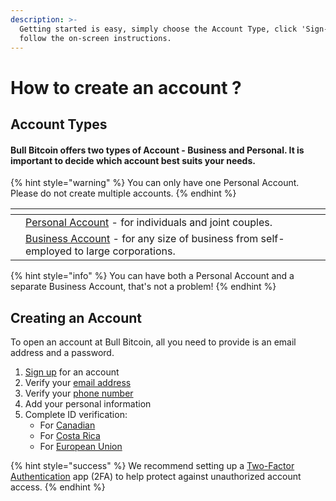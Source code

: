 ```yaml
---
description: >-
  Getting started is easy, simply choose the Account Type, click 'Sign-Up' and
  follow the on-screen instructions.
---
```


# How to create an account ?

## Account Types

#### Bull Bitcoin offers two types of Account - Business and Personal. It is important to decide which account best suits your needs.&#x20;

{% hint style="warning" %}
You can only have one Personal Account. Please do not create multiple accounts.
{% endhint %}

<table data-view="cards"><thead><tr><th></th><th></th><th></th></tr></thead><tbody><tr><td></td><td><a href="sign-up.md">Personal Account</a> -  for individuals and joint couples. </td><td></td></tr><tr><td></td><td><a href="business-accounts.md">Business Account</a> - for any size of business from self-employed to large corporations.</td><td></td></tr></tbody></table>

{% hint style="info" %}
You can  have both a Personal Account and a separate Business Account, that's not a problem!
{% endhint %}

## Creating an Account

To open an account at Bull Bitcoin, all you need to provide is an email address and a password.&#x20;

1. [Sign up](sign-up.md) for an account
2. Verify your [email address](../../how-to-get-verified/verification-basics/2.-limited/email-verification.md)
3. Verify your [phone number](../../how-to-get-verified/verification-basics/2.-limited/phone-verification.md)
4. Add your personal information
5. Complete ID verification:
   * For [Canadian](../../how-to-get-verified/limits/canada.md)
   * For [Costa Rica](../../how-to-get-verified/limits/costa-rica.md)
   * For [European Union](../../how-to-get-verified/limits/european-union.md)



{% hint style="success" %}
We recommend setting up a [Two-Factor Authentication](account-security/two-factor-authentication.md) app (2FA) to help protect against unauthorized account access.
{% endhint %}
